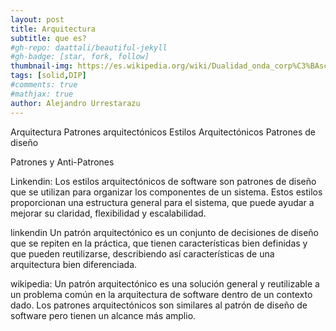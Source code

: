 ```yaml
---
layout: post
title: Arquitectura
subtitle: que es?
#gh-repo: daattali/beautiful-jekyll
#gh-badge: [star, fork, follow]
thumbnail-img: https://es.wikipedia.org/wiki/Dualidad_onda_corp%C3%BAsculo#/media/Archivo:Dualite.jpg
tags: [solid,DIP]
#comments: true
#mathjax: true
author: Alejandro Urrestarazu
---
```


Arquitectura
Patrones arquitectónicos 
Estilos Arquitectónicos
Patrones de diseño

Patrones y Anti-Patrones

Linkendin:
Los estilos arquitectónicos de software son patrones de diseño que se utilizan para organizar los componentes de un sistema. Estos estilos proporcionan una estructura general para el sistema, que puede ayudar a mejorar su claridad, flexibilidad y escalabilidad.

linkendin
Un patrón arquitectónico es un conjunto de decisiones de diseño que se repiten en la práctica, que tienen características bien definidas y que pueden reutilizarse, describiendo así características de una arquitectura bien diferenciada. 

wikipedia:
Un patrón arquitectónico es una solución general y reutilizable a un problema común en la arquitectura de software dentro de un contexto dado. Los patrones arquitectónicos son similares al patrón de diseño de software pero tienen un alcance más amplio.
